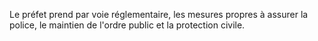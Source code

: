 Le préfet prend par voie réglementaire, les mesures propres à assurer la police, le maintien de l'ordre public et la protection civile.